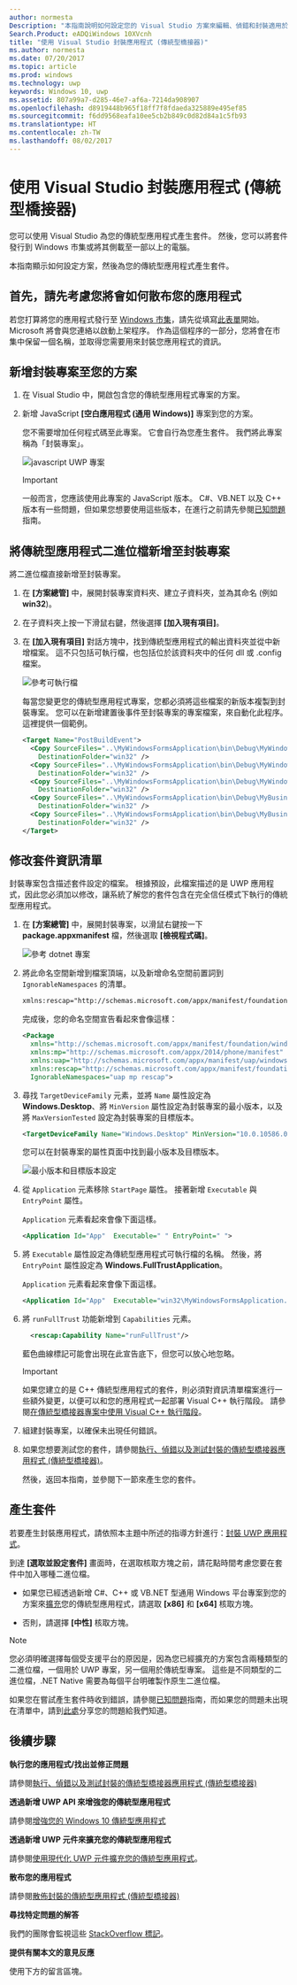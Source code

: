 ```yaml
---
author: normesta
Description: "本指南說明如何設定您的 Visual Studio 方案來編輯、偵錯和封裝適用於傳統型橋接器的傳統型應用程式。"
Search.Product: eADQiWindows 10XVcnh
title: "使用 Visual Studio 封裝應用程式 (傳統型橋接器)"
ms.author: normesta
ms.date: 07/20/2017
ms.topic: article
ms.prod: windows
ms.technology: uwp
keywords: Windows 10, uwp
ms.assetid: 807a99a7-d285-46e7-af6a-7214da908907
ms.openlocfilehash: d8919448b965f18ff7f8fdaeda325889e495ef85
ms.sourcegitcommit: f6dd9568eafa10ee5cb2b849c0d82d84a1c5fb93
ms.translationtype: HT
ms.contentlocale: zh-TW
ms.lasthandoff: 08/02/2017
---
```

# <a name="package-an-app-by-using-visual-studio-desktop-bridge"></a>使用 Visual Studio 封裝應用程式 (傳統型橋接器)

您可以使用 Visual Studio 為您的傳統型應用程式產生套件。 然後，您可以將套件發行到 Windows 市集或將其側載至一部以上的電腦。

本指南顯示如何設定方案，然後為您的傳統型應用程式產生套件。

## <a name="first-consider-how-youll-distribute-your-app"></a>首先，請先考慮您將會如何散布您的應用程式

若您打算將您的應用程式發行至 [Windows 市集](https://www.microsoft.com/store/apps)，請先從填寫[此表單](https://developer.microsoft.com/windows/projects/campaigns/desktop-bridge)開始。 Microsoft 將會與您連絡以啟動上架程序。 作為這個程序的一部分，您將會在市集中保留一個名稱，並取得您需要用來封裝您應用程式的資訊。

## <a name="add-a-packaging-project-to-your-solution"></a>新增封裝專案至您的方案

1. 在 Visual Studio 中，開啟包含您的傳統型應用程式專案的方案。

2. 新增 JavaScript **[空白應用程式 (通用 Windows)\]** 專案到您的方案。

   您不需要增加任何程式碼至此專案。 它會自行為您產生套件。 我們將此專案稱為「封裝專案」。

   ![javascript UWP 專案](images/desktop-to-uwp/javascript-uwp-project.png)

   >[!IMPORTANT]
   >一般而言，您應該使用此專案的 JavaScript 版本。  C#、VB.NET 以及 C++ 版本有一些問題，但如果您想要使用這些版本，在進行之前請先參閱[已知問題](https://docs.microsoft.com/windows/uwp/porting/desktop-to-uwp-known-issues#known-issues-anchor)指南。

## <a name="add-the-desktop-application-binaries-to-the-packaging-project"></a>將傳統型應用程式二進位檔新增至封裝專案

將二進位檔直接新增至封裝專案。

1. 在 **\[方案總管\]** 中，展開封裝專案資料夾、建立子資料夾，並為其命名 (例如 **win32**)。

2. 在子資料夾上按一下滑鼠右鍵，然後選擇 **\[加入現有項目\]**。

3. 在 **\[加入現有項目\]** 對話方塊中，找到傳統型應用程式的輸出資料夾並從中新增檔案。 這不只包括可執行檔，也包括位於該資料夾中的任何 dll 或 .config 檔案。

   ![參考可執行檔](images/desktop-to-uwp/cpp-exe-reference.png)

   每當您變更您的傳統型應用程式專案，您都必須將這些檔案的新版本複製到封裝專案。 您可以在新增建置後事件至封裝專案的專案檔案，來自動化此程序。 這裡提供一個範例。

   ```XML
   <Target Name="PostBuildEvent">
     <Copy SourceFiles="..\MyWindowsFormsApplication\bin\Debug\MyWindowsFormsApplication.exe"
       DestinationFolder="win32" />
     <Copy SourceFiles="..\MyWindowsFormsApplication\bin\Debug\MyWindowsFormsApplication.exe.config"
       DestinationFolder="win32" />
     <Copy SourceFiles="..\MyWindowsFormsApplication\bin\Debug\MyWindowsFormsApplication.pdb"
       DestinationFolder="win32" />
     <Copy SourceFiles="..\MyWindowsFormsApplication\bin\Debug\MyBusinessLogicLibrary.dll"
       DestinationFolder="win32" />
     <Copy SourceFiles="..\MyWindowsFormsApplication\bin\Debug\MyBusinessLogicLibrary.pdb"
       DestinationFolder="win32" />
   </Target>
   ```

## <a name="modify-the-package-manifest"></a>修改套件資訊清單

封裝專案包含描述套件設定的檔案。 根據預設，此檔案描述的是 UWP 應用程式，因此您必須加以修改，讓系統了解您的套件包含在完全信任模式下執行的傳統型應用程式。  

1. 在 **\[方案總管\]** 中，展開封裝專案，以滑鼠右鍵按一下 **package.appxmanifest** 檔，然後選取 **\[檢視程式碼\]**。

   ![參考 dotnet 專案](images/desktop-to-uwp/reference-dotnet-project.png)

2. 將此命名空間新增到檔案頂端，以及新增命名空間前置詞到 ``IgnorableNamespaces`` 的清單。

   ```XML
   xmlns:rescap="http://schemas.microsoft.com/appx/manifest/foundation/windows10/restrictedcapabilities"
   ```
   完成後，您的命名空間宣告看起來會像這樣：

   ```XML
   <Package
     xmlns="http://schemas.microsoft.com/appx/manifest/foundation/windows10"
     xmlns:mp="http://schemas.microsoft.com/appx/2014/phone/manifest"
     xmlns:uap="http://schemas.microsoft.com/appx/manifest/uap/windows10"
     xmlns:rescap="http://schemas.microsoft.com/appx/manifest/foundation/windows10/restrictedcapabilities"
     IgnorableNamespaces="uap mp rescap">
   ```

3. 尋找 ``TargetDeviceFamily`` 元素，並將 ``Name`` 屬性設定為 **Windows.Desktop**、將 ``MinVersion`` 屬性設定為封裝專案的最小版本，以及將 ``MaxVersionTested`` 設定為封裝專案的目標版本。

   ```XML
   <TargetDeviceFamily Name="Windows.Desktop" MinVersion="10.0.10586.0" MaxVersionTested="10.0.15063.0" />
   ```

   您可以在封裝專案的屬性頁面中找到最小版本及目標版本。

   ![最小版本和目標版本設定](images/desktop-to-uwp/min-target-version-settings.png)


4. 從 ``Application`` 元素移除 ``StartPage`` 屬性。 接著新增 ``Executable`` 與 ``EntryPoint`` 屬性。

   ``Application`` 元素看起來會像下面這樣。

   ```XML
   <Application Id="App"  Executable=" " EntryPoint=" ">
   ```

5. 將 ``Executable`` 屬性設定為傳統型應用程式可執行檔的名稱。 然後，將 ``EntryPoint`` 屬性設定為 **Windows.FullTrustApplication**。

   ``Application`` 元素看起來會像下面這樣。

   ```XML
   <Application Id="App"  Executable="win32\MyWindowsFormsApplication.exe" EntryPoint="Windows.FullTrustApplication">
   ```
6. 將 ``runFullTrust`` 功能新增到 ``Capabilities`` 元素。

   ```XML
     <rescap:Capability Name="runFullTrust"/>
   ```
   藍色曲線標記可能會出現在此宣告底下，但您可以放心地忽略。

   >[!IMPORTANT]
   如果您建立的是 C++ 傳統型應用程式的套件，則必須對資訊清單檔案進行一些額外變更，以便可以和您的應用程式一起部署 Visual C++ 執行階段。 請參閱[在傳統型橋接器專案中使用 Visual C++ 執行階段](https://blogs.msdn.microsoft.com/vcblog/2016/07/07/using-visual-c-runtime-in-centennial-project/)。

7. 組建封裝專案，以確保未出現任何錯誤。

8. 如果您想要測試您的套件，請參閱[執行、偵錯以及測試封裝的傳統型橋接器應用程式 (傳統型橋接器)](desktop-to-uwp-debug.md)。

   然後，返回本指南，並參閱下一節來產生您的套件。

## <a name="generate-a-package"></a>產生套件

若要產生封裝應用程式，請依照本主題中所述的指導方針進行：[封裝 UWP 應用程式](..\packaging\packaging-uwp-apps.md)。

到達 **\[選取並設定套件\]** 畫面時，在選取核取方塊之前，請花點時間考慮您要在套件中加入哪種二進位檔。

* 如果您已經透過新增 C#、C++ 或 VB.NET 型通用 Windows 平台專案到您的方案來[擴充](desktop-to-uwp-extend.md)您的傳統型應用程式，請選取 **\[x86\]** 和 **\[x64\]** 核取方塊。  

* 否則，請選擇 **\[中性\]** 核取方塊。

>[!NOTE]
您必須明確選擇每個受支援平台的原因是，因為您已經擴充的方案包含兩種類型的二進位檔，一個用於 UWP 專案，另一個用於傳統型專案。 這些是不同類型的二進位檔，.NET Native 需要為每個平台明確製作原生二進位檔。

如果您在嘗試產生套件時收到錯誤，請參閱[已知問題](https://docs.microsoft.com/windows/uwp/porting/desktop-to-uwp-known-issues#known-issues-anchor)指南，而如果您的問題未出現在清單中，請到[此處](http://stackoverflow.com/questions/tagged/project-centennial+or+desktop-bridge)分享您的問題給我們知道。

## <a name="next-steps"></a>後續步驟

**執行您的應用程式/找出並修正問題**

請參閱[執行、偵錯以及測試封裝的傳統型橋接器應用程式 (傳統型橋接器)](desktop-to-uwp-debug.md)

**透過新增 UWP API 來增強您的傳統型應用程式**

請參閱[增強您的 Windows 10 傳統型應用程式](desktop-to-uwp-enhance.md)

**透過新增 UWP 元件來擴充您的傳統型應用程式**

請參閱[使用現代化 UWP 元件擴充您的傳統型應用程式](desktop-to-uwp-extend.md)。

**散布您的應用程式**

請參閱[散佈封裝的傳統型應用程式 (傳統型橋接器)](desktop-to-uwp-distribute.md)

**尋找特定問題的解答**

我們的團隊會監視這些 [StackOverflow 標記](http://stackoverflow.com/questions/tagged/project-centennial+or+desktop-bridge)。

**提供有關本文的意見反應**

使用下方的留言區塊。
